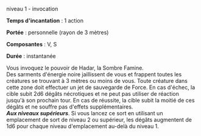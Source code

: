 niveau 1 - invocation

**Temps d'incantation** : 1 action

**Portée** : personnelle (rayon de 3 mètres)

**Composantes** : V, S

**Durée** : instantanée

Vous invoquez le pouvoir de Hadar, la Sombre Famine.   
Des sarments d'énergie noire jaillissent de vous et frappent toutes les créatures se trouvant à 3 mètres ou moins de vous. Toute créature dans cette zone doit effectuer un jet de sauvegarde de Force. En cas d'échec, la cible subit 2d6 dégâts nécrotiques et ne peut pas utiliser de réaction jusqu'à son prochain tour. En cas de réussite, la cible subit la moitié de ces dégâts et ne souffre pas d'effets supplémentaires.   
**_Aux niveaux supérieurs_**. Si vous lancez ce sort en utilisant un emplacement de sort de niveau 2 ou supérieur, les dégâts augmentent de 1d6 pour chaque niveau d'emplacement au-delà du niveau 1.